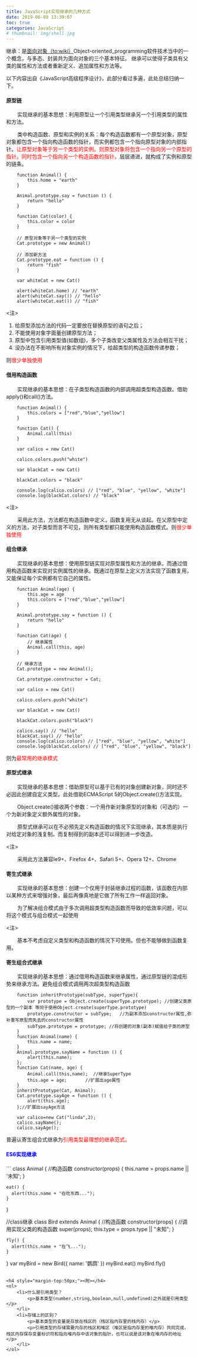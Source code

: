 ```yaml
---
title: JavaScript实现继承的几种方式
date: 2019-06-09 13:39:07
toc: true
categories: JavaScript
# thumbnail: img/shell.jpg
---
```

<p>继承：是<a href="https://en.wikipedia.org/wiki/Object-oriented_programming">面向对象（to:wiki）</a>Object-oriented_programming软件技术当中的一个概念，与多态、封装共为面向对象的三个基本特征。 继承可以使得子类具有父类的属性和方法或者重新定义、追加属性和方法等。</p>

<!-- more -->

以下内容出自《JavaScript高级程序设计》，此部分看过多遍，此处总结归纳一下。

<h4>原型链</h4>
<p style="text-indent:30px">实现继承的基本思想：利用原型让一个引用类型继承另一个引用类型的属性和方法。</p>
<p style="text-indent:30px">类中构造函数、原型和实例的关系：每个构造函数都有一个原型对象，原型对象都包含一个指向构造函数的指针，而实例都包含一个指向原型对象的内部指针。<span style="color:red;">让原型对象等于另一个类型的实例。则原型对象将包含一个指向另一个原型的指针。同时包含一个指向另一个构造函数的指针。</span>层层递进，就构成了实例和原型的链条。</p>

```
    function Animal() {
        this.home = "earth"
    }

    Animal.prototype.say = function () {
        return "hello"
    }

    function Cat(color) {
        this.color = color
    }

    // 原型对象等于另一个类型的实例
    Cat.prototype = new Animal()

    // 添加新方法
    Cat.prototype.eat = function () {
        return "fish"
    }

    var whiteCat = new Cat()
    
    alert(whiteCat.home) // "earth"
    alert(whiteCat.say()) // "hello"
    alert(whiteCat.eat()) // "fish"
```

<注>
    <ol>
        <li>给原型添加方法的代码一定要放在替换原型的语句之后；</li>
        <li>不能使用对象字面量创建原型方法；</li>
        <li>原型中包含引用类型值(如数组)，多个子类改变父类属性及方法会相互干扰；</li>
        <li>没办法在不影响所有对象实例的情况下，给超类型的构造函数传递参数；</li>
    </ol>
    <p>则<span style="color:red;">很少单独使用</span></p>


<h4>借用构造函数</h4>
<p style="text-indent:30px">实现继承的基本思想：在子类型构造函数的内部调用超类型构造函数。借助apply()和call()方法。</p>

```
    function Animal() {
        this.colors = ["red","blue","yellow"]
    }

    function Cat() {
        Animal.call(this)
    }

    var calico = new Cat()

    calico.colors.push("white")

    var blackCat = new Cat()

    blackCat.colors = "black"

    console.log(calico.colors) // ["red", "blue", "yellow", "white"]
    console.log(blackCat.colors) // "black"
```

<注>
    <p style="text-indent:30px">采用此方法，方法都在构造函数中定义，函数复用无从谈起。在父原型中定义的方法，对子类型而言不可见，则所有类型都只能使用构造函数模式。则<span style="color:red;">很少单独使用</span></p>

<h4>组合继承</h4>
<p style="text-indent:30px">实现继承的基本思想：使用原型链实现对原型属性和方法的继承，而通过借用构造函数来实现对实例属性的继承。既通过在原型上定义方法实现了函数复用，又能保证每个实例都有它自己的属性。</p>

```
    function Animal(age) {
        this.age = age
        this.colors = ["red","blue","yellow"]
    }

    Animal.prototype.say = function () {
        return "hello"
    }

    function Cat(age) {
        // 继承属性
        Animal.call(this, age)
    }

    // 继承方法
    Cat.prototype = new Animal();

    Cat.prototype.constructor = Cat;

    var calico = new Cat()

    calico.colors.push("white")

    var blackCat = new Cat()

    blackCat.colors.push("black")

    calico.say() // "hello"
    blackCat.say() // "hello"
    console.log(calico.colors) // ["red", "blue", "yellow", "white"]
    console.log(blackCat.colors) // ["red", "blue", "yellow", "black"]

```

<p>则为<span style="color:red;">最常用的继承模式</span></p>


<h4>原型式继承</h4>
<p style="text-indent:30px">实现继承的基本思想：借助原型可以基于已有的对象创建新对象，同时还不必因此创建自定义类型。此处借助ECMAScript 5的Object.create()方法实现。</p>
<p style="text-indent:30px">Object.create()接收两个参数：一个用作新对象原型的对象和（可选的）一个为新对象定义额外属性的对象。</p>
<p style="text-indent:30px">原型式继承可以在不必预先定义构造函数的情况下实现继承，其本质是执行对给定对象的浅复制。而复制得到的副本还可以得到进一步改造。</p>

<注>
    <p style="text-indent:30px">采用此方法兼容Ie9+、Firefox 4+、Safari 5+、Opera 12+、Chrome</p>

<h4>寄生式继承</h4>

<p style="text-indent:30px">实现继承的基本思想：创建一个仅用于封装继承过程的函数，该函数在内部以某种方式来增强对象，最后再像真地是它做了所有工作一样返回对象。</p>

<p style="text-indent:30px">为了解决组合模式由于多次调用超类型构造函数而导致的低效率问题，可以将这个模式与组合模式一起使用</p>

<注>
    <p style="text-indent:30px">基本不考虑自定义类型和构造函数的情况下可使用。但也不能够做到函数复用。</p>

<h4>寄生组合式继承</h4>
<p style="text-indent:30px">实现继承的基本思想：通过借用构造函数来继承属性，通过原型链的混成形势来继承方法。避免组合模式调用两次超类型构造函数</p>

```
    function inheritPrototype(subType, superType){
        var prototype = Object.create(superType.prototype); //创建父类原型的一个副本 等同于使用Object.create(superType.prototype)
        prototype.constructor = subType;   //为副本添加constructor属性,弥补重写原型而失去的constructor属性
        subType.prototype = prototype; //将创建的对象(副本)赋值给子类的原型
    }
    function Animal(name) {
        this.name = name;
    }
    Animal.prototype.sayName = function () {
        alert(this.name);
    };
    function Cat(name, age) {
        Animal.call(this,name);  //继承SuperType
        this.age = age;       //扩展出age属性
    }
    inheritPrototype(Cat, Animal);
    Cat.prototype.sayAge = function () {
        alert(this.age);
    };//扩展出sayAge方法

    var calico=new Cat("linda",2);
    calico.sayName();
    calico.sayAge();
```

<p>普遍认寄生组合式继承为<span style="color:red;">引用类型最理想的继承范式。</span></p>

<h4 style="color:blue;">ES6实现继承</h4>
<p style="text-indent:30px"></p>
```
class Animal {
    //构造函数
    constructor(props) {
      this.name = props.name || '未知';
    }

    eat() {
      alert(this.name + "在吃东西...");
    }
  }

  //class继承
  class Bird extends Animal {
    //构造函数
    constructor(props) {
      //调用实现父类的构造函数
      super(props);
      this.type = props.type || "未知";
    }

    fly() {
      alert(this.name + "在飞...");
    }
  }
  var myBird = new Bird({
    name: '鹦鹉'
  })
  myBird.eat()
  myBird.fly()
```

<h4 style="margin-top:50px;"><附></h4>
<ol>
    <li>什么是引用类型？
        <p>基本类型(number,string,boolean,null,undefined)之外就是引用类型</p>
    </li>
    <li>存储上的区别？
        <p>基本类型的变量是存放在栈区的（栈区指内存里的栈内存）</p>
        <p>引用类型的存储需要内存的栈区和堆区（堆区是指内存里的堆内存）共同完成，栈区内存保存变量标识符和指向堆内存中该对象的指针，也可以说是该对象在堆内存的地址</p>
    </li>
</ol>

